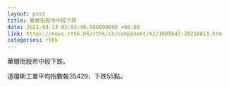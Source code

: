 ```yaml
---
layout: post
title: 華爾街股市中段下跌
date: 2021-08-13 02:03:48.000000000 +08:00
link: https://news.rthk.hk/rthk/ch/component/k2/1605647-20210813.htm
categories: rthk
---
```


華爾街股市中段下跌。

道瓊斯工業平均指數報35429，下跌55點。
